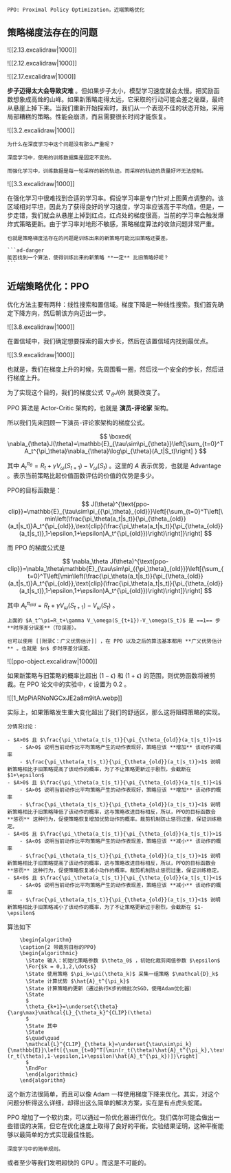 ```ad-info
PPO: Proximal Policy Optimization，近端策略优化
```

## 策略梯度法存在的问题

![[2.13.excalidraw|1000]]

![[2.12.excalidraw|1000]]

![[2.17.excalidraw|1000]]

**步子迈得太大会导致灾难** 。但如果步子太小，模型学习速度就会太慢。把奖励函数想象成高耸的山峰。如果新策略走得太远，它采取的行动可能会差之毫厘，最终从悬崖上掉下来。当我们重新开始探索时，我们从一个表现不佳的状态开始，采用局部糟糕的策略。性能会崩溃，而且需要很长时间才能恢复。

![[3.2.excalidraw|1000]]

```ad-note
为什么在深度学习中这个问题没有那么严重呢？

深度学习中，使用的训练数据集是固定不变的。

而强化学习中，训练数据是每一轮采样的新的轨迹。而采样的轨迹的质量好坏无法控制。
```

![[3.3.excalidraw|1000]]

在强化学习中很难找到合适的学习率。假设学习率是专门针对上图黄点调整的。该区域相对平坦，因此为了获得良好的学习速度，学习率应该高于平均值。但是，一步走错，我们就会从悬崖上掉到红点。红点处的梯度很高，当前的学习率会触发爆炸式策略更新。由于学习率对地形不敏感，策略梯度算法的收敛问题非常严重。

````ad-attention
也就是策略梯度法存在的问题是训练出来的新策略可能比旧策略还要差。

```ad-danger
能否找到一个算法，使得训练出来的新策略 **一定** 比旧策略好呢？
```
````

## 近端策略优化：PPO

优化方法主要有两种：线性搜索和置信域。梯度下降是一种线性搜索。我们首先确定下降方向，然后朝该方向迈出一步。

![[3.8.excalidraw|1000]]

在置信域中，我们确定想要探索的最大步长，然后在该置信域内找到最优点。

![[3.9.excalidraw|1000]]

也就是，我们在梯度上升的时候，先周围看一圈，然后找一个安全的步长，然后进行梯度上升。

为了实现这个目的，我们的梯度公式 $\nabla_\theta J(\theta)$ 就要改变了。

PPO 算法是 $\text{Actor-Critic}$ 架构的，也就是 **演员-评论家** 架构。

所以我们先来回顾一下演员-评论家架构的梯度公式。

$$
\boxed{
\nabla_{\theta}J(\theta)=\mathbb{E}_{\tau\sim\pi_{\theta}}\left[\sum_{t=0}^TA_t^{\pi_\theta}\nabla_{\theta}\log\pi_{\theta}(A_t|S_t)\right]
}
$$

其中 $A_t^{\pi_\theta} = R_t+\gamma V_\omega(S_{t+1})-V_\omega(S_t)$ 。这里的 $A$ 表示优势，也就是 Advantage 。表示当前策略比起价值函数评估的价值的优势是多少。

PPO的目标函数是：

$$
J(\theta)^{\text{ppo-clip}}=\mathbb{E}_{\tau\sim\pi_{{\pi_\theta}_{old}}}\left[{\sum_{t=0}^T\left[\min\left(\frac{\pi_\theta(a_t|s_t)}{\pi_{\theta_{old}}(a_t|s_t)}A_t^{\pi_{old}},\text{clip}(\frac{\pi_\theta(a_t|s_t)}{\pi_{\theta_{old}}(a_t|s_t)},1-\epsilon,1+\epsilon)A_t^{\pi_{old}})\right)\right]}\right]
$$

而 PPO 的梯度公式是

$$
\nabla_\theta J(\theta)^{\text{ppo-clip}}=\nabla_\theta\mathbb{E}_{\tau\sim\pi_{{\pi_\theta}_{old}}}\left[{\sum_{t=0}^T\left[\min\left(\frac{\pi_\theta(a_t|s_t)}{\pi_{\theta_{old}}(a_t|s_t)}A_t^{\pi_{old}},\text{clip}(\frac{\pi_\theta(a_t|s_t)}{\pi_{\theta_{old}}(a_t|s_t)},1-\epsilon,1+\epsilon)A_t^{\pi_{old}})\right)\right]}\right]
$$

其中 $A_t^{\pi_{old}} = R_t+\gamma V_\omega(S_{t+1})-V_\omega(S_t)$ 。

```ad-note
上面的 $A_t^\pi=R_t+\gamma V_\omega(S_{t+1})-V_\omega(S_t)$ 是 ==1== 步 **时序差分误差**（TD误差）。

也可以使用 [[附录C：广义优势估计]] ，在 PPO 以及之后的算法基本都用 **广义优势估计** 。也就是 $n$ 步时序差分误差。
```

![[ppo-object.excalidraw|1000]]

如果新策略与旧策略的概率比超出 $(1-\epsilon)$ 和 $(1+\epsilon)$ 的范围，则优势函数将被剪裁。在 PPO 论文中的实验中，$\epsilon$ 设置为 $0.2$ 。

![[1_MpPiARNoNGCxJE2a8m9itA.webp]]

实际上，如果策略发生重大变化超出了我们的舒适区，那么这将阻碍策略的实现。

```ad-note
分情况讨论：

- $A>0$ 且 $\frac{\pi_\theta(a_t|s_t)}{\pi_{\theta_{old}}(a_t|s_t)}>1$
	- $A>0$ 说明当前动作比平均策略产生的动作表现好，策略应该 **增加** 该动作的概率
	- $\frac{\pi_\theta(a_t|s_t)}{\pi_{\theta_{old}}(a_t|s_t)}>1$ 说明新策略相比于旧策略提高了该动作的概率，为了不让策略更新过于剧烈，会截断在 $1+\epsilon$
- $A>0$ 且 $\frac{\pi_\theta(a_t|s_t)}{\pi_{\theta_{old}}(a_t|s_t)}<1$
	- $A>0$ 说明当前动作比平均策略产生的动作表现好，策略应该 **增加** 该动作的概率
	- $\frac{\pi_\theta(a_t|s_t)}{\pi_{\theta_{old}}(a_t|s_t)}<1$ 说明新策略相比于旧策略降低了该动作的概率，这与策略改进目标相反，所以，PPO的目标函数会 **惩罚** 这种行为，促使策略恢复增加优势动作的概率。裁剪机制防止惩罚过重，保证训练稳定。
- $A<0$ 且 $\frac{\pi_\theta(a_t|s_t)}{\pi_{\theta_{old}}(a_t|s_t)}>1$
	- $A<0$ 说明当前动作比平均策略产生的动作表现差，策略应该 **减小** 该动作的概率
	- $\frac{\pi_\theta(a_t|s_t)}{\pi_{\theta_{old}}(a_t|s_t)}>1$ 说明新策略相比于旧策略提高了该动作的概率，这与策略改进目标相反，所以，PPO的目标函数会 **惩罚** 这种行为，促使策略恢复减小动作的概率。裁剪机制防止惩罚过重，保证训练稳定。
- $A<0$ 且 $\frac{\pi_\theta(a_t|s_t)}{\pi_{\theta_{old}}(a_t|s_t)}<1$
	- $A<0$ 说明当前动作比平均策略产生的动作表现差，策略应该 **减小** 该动作的概率
	- $\frac{\pi_\theta(a_t|s_t)}{\pi_{\theta_{old}}(a_t|s_t)}<1$ 说明新策略相比于旧策略减小了该动作的概率，为了不让策略更新过于剧烈，会截断在 $1-\epsilon$
```

算法如下

```pseudo
    \begin{algorithm}
    \caption{2 带裁剪目标的PPO}
    \begin{algorithmic}
      \State 输入：初始化策略参数 $\theta_0$ ，初始化裁剪阈值参数 $\epsilon$
      \For{$k = 0,1,2,\dots$}
      \State 使用策略 $\pi_k=\pi(\theta_k)$ 采集一组策略 $\mathcal{D}_k$
      \State 计算优势 $\hat{A}_t^{\pi_k}$
      \State 计算策略的更新（通过执行K步的微批次SGD，使用Adam优化器）
      \State
      $
      \theta_{k+1}=\underset{\theta}{\arg\max}\mathcal{L}_{\theta_k}^{CLIP}(\theta)
      $
      \State 其中
      \State
      $\quad\quad
      \mathcal{L}^{CLIP}_{\theta_k}=\underset{\tau\sim\pi_k}{\mathbb{E}}\left[{\sum_{t=0}^T[\min(r_t(\theta)\hat{A}_t^{\pi_k},\text{clip}(r_t(\theta),1-\epsilon,1+\epsilon)\hat{A}_t^{\pi_k})]}\right]
      $
      \EndFor
      \end{algorithmic}
    \end{algorithm}
```

这个新方法很简单，而且可以像 $\text{Adam}$ 一样使用梯度下降来优化。其实，对这个问题分析得这么详细，却得出这么简单的解决方案，实在是有点虎头蛇尾。

$\text{PPO}$ 增加了一个软约束，可以通过一阶优化器进行优化。我们偶尔可能会做出一些错误的决策，但它在优化速度上取得了良好的平衡。实验结果证明，这种平衡能够以最简单的方式实现最佳性能。

```ad-note
深度学习中的简单规则。
```

或者至少等我们发明超快的 GPU 。而这是不可能的。